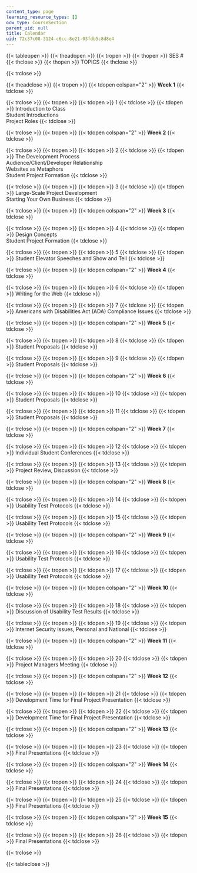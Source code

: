 ```yaml
---
content_type: page
learning_resource_types: []
ocw_type: CourseSection
parent_uid: null
title: Calendar
uid: 72c37c08-3124-c6cc-8e21-03fdb5c8d8e4
---
```


{{< tableopen >}}
{{< theadopen >}}
{{< tropen >}}
{{< thopen >}}
SES #
{{< thclose >}}
{{< thopen >}}
TOPICS
{{< thclose >}}

{{< trclose >}}

{{< theadclose >}}
{{< tropen >}}
{{< tdopen colspan="2" >}}
**Week 1**
{{< tdclose >}}

{{< trclose >}}
{{< tropen >}}
{{< tdopen >}}
1
{{< tdclose >}}
{{< tdopen >}}
Introduction to Class  
Student Introductions  
Project Roles
{{< tdclose >}}

{{< trclose >}}
{{< tropen >}}
{{< tdopen colspan="2" >}}
**Week 2**
{{< tdclose >}}

{{< trclose >}}
{{< tropen >}}
{{< tdopen >}}
2
{{< tdclose >}}
{{< tdopen >}}
The Development Process  
Audience/Client/Developer Relationship  
Websites as Metaphors  
Student Project Formation
{{< tdclose >}}

{{< trclose >}}
{{< tropen >}}
{{< tdopen >}}
3
{{< tdclose >}}
{{< tdopen >}}
Large-Scale Project Development  
Starting Your Own Business
{{< tdclose >}}

{{< trclose >}}
{{< tropen >}}
{{< tdopen colspan="2" >}}
**Week 3**
{{< tdclose >}}

{{< trclose >}}
{{< tropen >}}
{{< tdopen >}}
4
{{< tdclose >}}
{{< tdopen >}}
Design Concepts  
Student Project Formation
{{< tdclose >}}

{{< trclose >}}
{{< tropen >}}
{{< tdopen >}}
5
{{< tdclose >}}
{{< tdopen >}}
Student Elevator Speeches and Show and Tell
{{< tdclose >}}

{{< trclose >}}
{{< tropen >}}
{{< tdopen colspan="2" >}}
**Week 4**
{{< tdclose >}}

{{< trclose >}}
{{< tropen >}}
{{< tdopen >}}
6
{{< tdclose >}}
{{< tdopen >}}
Writing for the Web
{{< tdclose >}}

{{< trclose >}}
{{< tropen >}}
{{< tdopen >}}
7
{{< tdclose >}}
{{< tdopen >}}
Americans with Disabilities Act (ADA) Compliance Issues
{{< tdclose >}}

{{< trclose >}}
{{< tropen >}}
{{< tdopen colspan="2" >}}
**Week 5**
{{< tdclose >}}

{{< trclose >}}
{{< tropen >}}
{{< tdopen >}}
8
{{< tdclose >}}
{{< tdopen >}}
Student Proposals
{{< tdclose >}}

{{< trclose >}}
{{< tropen >}}
{{< tdopen >}}
9
{{< tdclose >}}
{{< tdopen >}}
Student Proposals
{{< tdclose >}}

{{< trclose >}}
{{< tropen >}}
{{< tdopen colspan="2" >}}
**Week 6**
{{< tdclose >}}

{{< trclose >}}
{{< tropen >}}
{{< tdopen >}}
10
{{< tdclose >}}
{{< tdopen >}}
Student Proposals
{{< tdclose >}}

{{< trclose >}}
{{< tropen >}}
{{< tdopen >}}
11
{{< tdclose >}}
{{< tdopen >}}
Student Proposals
{{< tdclose >}}

{{< trclose >}}
{{< tropen >}}
{{< tdopen colspan="2" >}}
**Week 7**
{{< tdclose >}}

{{< trclose >}}
{{< tropen >}}
{{< tdopen >}}
12
{{< tdclose >}}
{{< tdopen >}}
Individual Student Conferences
{{< tdclose >}}

{{< trclose >}}
{{< tropen >}}
{{< tdopen >}}
13
{{< tdclose >}}
{{< tdopen >}}
Project Review, Discussion
{{< tdclose >}}

{{< trclose >}}
{{< tropen >}}
{{< tdopen colspan="2" >}}
**Week 8**
{{< tdclose >}}

{{< trclose >}}
{{< tropen >}}
{{< tdopen >}}
14
{{< tdclose >}}
{{< tdopen >}}
Usability Test Protocols
{{< tdclose >}}

{{< trclose >}}
{{< tropen >}}
{{< tdopen >}}
15
{{< tdclose >}}
{{< tdopen >}}
Usability Test Protocols
{{< tdclose >}}

{{< trclose >}}
{{< tropen >}}
{{< tdopen colspan="2" >}}
**Week 9**
{{< tdclose >}}

{{< trclose >}}
{{< tropen >}}
{{< tdopen >}}
16
{{< tdclose >}}
{{< tdopen >}}
Usability Test Protocols
{{< tdclose >}}

{{< trclose >}}
{{< tropen >}}
{{< tdopen >}}
17
{{< tdclose >}}
{{< tdopen >}}
Usability Test Protocols
{{< tdclose >}}

{{< trclose >}}
{{< tropen >}}
{{< tdopen colspan="2" >}}
**Week 10**
{{< tdclose >}}

{{< trclose >}}
{{< tropen >}}
{{< tdopen >}}
18
{{< tdclose >}}
{{< tdopen >}}
Discussion of Usability Test Results
{{< tdclose >}}

{{< trclose >}}
{{< tropen >}}
{{< tdopen >}}
19
{{< tdclose >}}
{{< tdopen >}}
Internet Security Issues, Personal and National
{{< tdclose >}}

{{< trclose >}}
{{< tropen >}}
{{< tdopen colspan="2" >}}
**Week 11**
{{< tdclose >}}

{{< trclose >}}
{{< tropen >}}
{{< tdopen >}}
20
{{< tdclose >}}
{{< tdopen >}}
Project Managers Meeting
{{< tdclose >}}

{{< trclose >}}
{{< tropen >}}
{{< tdopen colspan="2" >}}
**Week 12**
{{< tdclose >}}

{{< trclose >}}
{{< tropen >}}
{{< tdopen >}}
21
{{< tdclose >}}
{{< tdopen >}}
Development Time for Final Project Presentation
{{< tdclose >}}

{{< trclose >}}
{{< tropen >}}
{{< tdopen >}}
22
{{< tdclose >}}
{{< tdopen >}}
Development Time for Final Project Presentation
{{< tdclose >}}

{{< trclose >}}
{{< tropen >}}
{{< tdopen colspan="2" >}}
**Week 13**
{{< tdclose >}}

{{< trclose >}}
{{< tropen >}}
{{< tdopen >}}
23
{{< tdclose >}}
{{< tdopen >}}
Final Presentations
{{< tdclose >}}

{{< trclose >}}
{{< tropen >}}
{{< tdopen colspan="2" >}}
**Week 14**
{{< tdclose >}}

{{< trclose >}}
{{< tropen >}}
{{< tdopen >}}
24
{{< tdclose >}}
{{< tdopen >}}
Final Presentations
{{< tdclose >}}

{{< trclose >}}
{{< tropen >}}
{{< tdopen >}}
25
{{< tdclose >}}
{{< tdopen >}}
Final Presentations
{{< tdclose >}}

{{< trclose >}}
{{< tropen >}}
{{< tdopen colspan="2" >}}
**Week 15**
{{< tdclose >}}

{{< trclose >}}
{{< tropen >}}
{{< tdopen >}}
26
{{< tdclose >}}
{{< tdopen >}}
Final Presentations
{{< tdclose >}}

{{< trclose >}}

{{< tableclose >}}